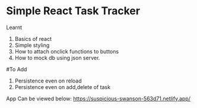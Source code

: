 # Simple React Task Tracker

Learnt
1. Basics of react
2. Simple styling
3. How to attach onclick functions to buttons
4. How to mock db using json server.

#To Add
1. Persistence even on reload
2. Persistence even on add,delete of task

App Can be viewed below:
https://suspicious-swanson-563d71.netlify.app/
